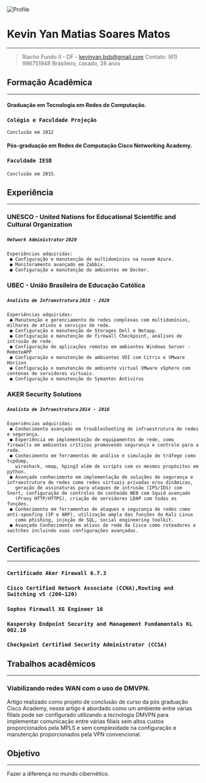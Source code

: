 ![Profile](https://static.wixstatic.com/media/a98016_c69da48756504eb69b977d9874483aa7~mv2.png/v1/fill/w_146,h_122,al_c,q_85,usm_0.66_1.00_0.01/perfil_PNG.webp)

# Kevin Yan Matias Soares Matos

-----
>Riacho Fundo II - DF - kevinyan.bsb@gmail.com
>Contato: (61) 996751948
>Brasileiro, casado, 28 anos

## Formação Acadêmica
----
#### Graduação em Tecnologia em Redes de Computação.
### `Colégio e Faculdade Projeção`
`Conclusão em 2012`
#### Pós-graduação em Redes de Computação Cisco Networking Academy.
### `Faculdade IESB`
`Conclusão em 2015`.

## Experiência
----
### UNESCO - United Nations for Educational Scientific and Cultural Organization
##### `Network Administrator` `2020`
````
Experiências adquiridas:
 ● Configuração e manutenção de multidomínios na nuvem Azure.
 ● Monitoramento avançado em Zabbix.
 ● Configuração e manutenção de ambientes em Docker.
````
### UBEC - União Brasileira de Educação Católica
##### `Analista de Infraestrutura` `2018 - 2020`

```` 
Experiências adquiridas:
 ● Manutenção e gerenciamento de redes complexas com multidomínios, milhares de ativos e serviços de rede.
 ● Configuração e manutenção de Storages Dell e Netapp.
 ● Configuração e manutenção de firewall Checkpoint, análises de intrusão de rede.
 ● Configuração de aplicações remotas em ambientes Windows Server - RemoteAPP
 ● Configuração e manutenção de ambientes VDI com Citrix e VMware Horizon
 ● Configuração e manutenção de ambiente virtual VMware vSphere com centenas de servidores virtuais.
 ● Configuração e manutenção do Symantec Antivírus
````
### AKER Security Solutions
##### `Analista de Infraestrutura` `2014 - 2016`

```` 
Experiências adquiridas:
 ● Conhecimento avançado em troubleshooting de infraestrutura de redes e segurança.
 ● Experiência em implementação de equipamentos de rede, como firewalls em ambientes críticos promovendo segurança e controle para a rede.
 ● Conhecimento em ferramentas de análise e simulação de tráfego como tcpdump,
   wireshark, nmap, hping3 além de scripts com os mesmos propósitos em python.
 ● Avançado conhecimento em implementação de soluções de segurança e infraestrutura de redes como redes virtuais privadas e/ou dinâmicas, 
   geração de assinaturas para ataques de intrusão (IPS/IDS) com Snort, configuração de controles de conteúdo WEB com Squid avançado 
   (Proxy HTTP/HTTPS), criação de servidores LDAP com todas as funções.
 ● Conhecimento em ferramentas de ataques e segurança de redes como anti-spoofing (IP e ARP), utilização ampla das funções do Kali Linux 
   como phishing, injeção de SQL, social engineering toolkit.
 ● Avançado Conhecimento em ativos de rede da Cisco como roteadores e switches incluindo suas configurações avançadas.
````
## Certificações
---
### `Certificado Aker Firewall 6.7.3`
### `Cisco Certified Network Associate (CCNA),Routing and Switching v5 (200-120)`
### `Sophos Firewall XG Engineer 16`
### `Kaspersky Endpoint Security and Management Fundamentals KL 002.10`
### `Checkpoint Certified Security Administrator (CCSA)`

## Trabalhos acadêmicos
---
### Viabilizando redes WAN com o uso de DMVPN.
   Artigo realizado como projeto de conclusão de curso da pós graduação Cisco Academy,
nesse artigo é abordado como um ambiente entre várias filiais pode ser configurado utilizando
a tecnologia DMVPN para implementar comunicação entre várias filiais sem altos custos
proporcionados pela MPLS e sem complexidade na configuração e manutenção proporcionados
pela VPN convencional.

## Objetivo
---
Fazer a diferença no mundo cibernético.
